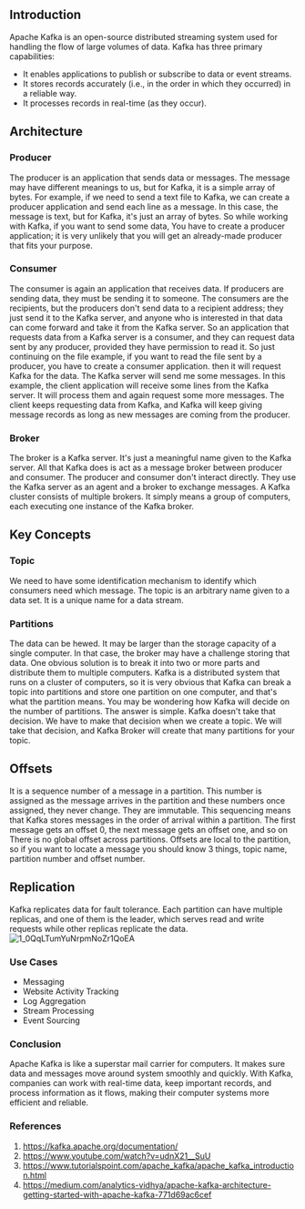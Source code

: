 ## Introduction
Apache Kafka is an open-source distributed streaming system used for handling the flow of large volumes of data.
Kafka has three primary capabilities:
* It enables applications to publish or subscribe to data or event streams.
* It stores records accurately (i.e., in the order in which they occurred) in a reliable way.
* It processes records in real-time (as they occur).

## Architecture

### Producer
The producer is an application that sends data or messages. The message may have different meanings to us, but for Kafka, it is a simple array of bytes.
For example, if we need to send a text file to Kafka, we can create a producer application and send each line as a message.
In this case, the message is text, but for Kafka, it's just an array of bytes. So while working with Kafka, if you want to send some data,
You have to create a producer application; it is very unlikely that you will get an already-made producer that fits your purpose.

### Consumer
The consumer is again an application that receives data. If producers are sending data, they must be sending it to someone.
The consumers are the recipients, but the producers don't send data to a recipient address; they just send it to the Kafka server, and anyone who is interested in that data can come forward and take it from the Kafka server.
So an application that requests data from a Kafka server is a consumer, and they can request data sent by any producer, provided they have permission to read it.
So just continuing on the file example, if you want to read the file sent by a producer, you have to create a consumer application.
then it will request Kafka for the data. The Kafka server will send me some messages.
In this example, the client application will receive some lines from the Kafka server.
It will process them and again request some more messages. The client keeps requesting data from Kafka, and Kafka will keep giving message records as long as new messages are coming from the producer.

### Broker
The broker is a Kafka server. It's just a meaningful name given to the Kafka server.
All that Kafka does is act as a message broker between producer and consumer. The producer and consumer don't interact directly.
They use the Kafka server as an agent and a broker to exchange messages.
A Kafka cluster consists of multiple brokers. It simply means a group of computers, each executing one instance of the Kafka broker.

## Key Concepts

### Topic
We need to have some identification mechanism to identify which consumers need which message.
The topic is an arbitrary name given to a data set. It is a unique name for a data stream.

### Partitions
The data can be hewed. It may be larger than the storage capacity of a single computer. In that case, the broker may have a challenge storing that data.
One obvious solution is to break it into two or more parts and distribute them to multiple computers.
Kafka is a distributed system that runs on a cluster of computers, so it is very obvious that Kafka can break a topic into partitions and store one partition on one computer, and that's what the partition means.
You may be wondering how Kafka will decide on the number of partitions.
The answer is simple. Kafka doesn't take that decision. We have to make that decision when we create a topic. We will take that decision, and Kafka Broker will create that many partitions for your topic.

## Offsets
It is a sequence number of a message in a partition. 
This number is assigned as the message arrives in the partition and these numbers once assigned, they never change. 
They are immutable. This sequencing means that Kafka stores messages in the order of arrival within a partition.
The first message gets an offset 0, the next message gets an offset one, and so on There is no global offset across partitions. 
Offsets are local to the partition, so if you want to locate a message you should know 3 things, topic name, partition number and offset number. 

## Replication
Kafka replicates data for fault tolerance. 
Each partition can have multiple replicas, and one of them is the leader, which serves read and write requests while other replicas replicate the data.
![1_0QqLTumYuNrpmNoZr1QoEA](https://github.com/SeenaChristin/LifeSkills/assets/120023613/2ec2438e-404c-4d5c-8a05-84c55169c8dd)

### Use Cases
* Messaging
* Website Activity Tracking
* Log Aggregation
* Stream Processing
* Event Sourcing

### Conclusion
Apache Kafka is like a superstar mail carrier for computers. 
It makes sure data and messages move around system smoothly and quickly. 
With Kafka, companies can work with real-time data, keep important records, and process information as it flows, making their computer systems more efficient and reliable.

### References
1. https://kafka.apache.org/documentation/
2. https://www.youtube.com/watch?v=udnX21__SuU
3. https://www.tutorialspoint.com/apache_kafka/apache_kafka_introduction.html
4. https://medium.com/analytics-vidhya/apache-kafka-architecture-getting-started-with-apache-kafka-771d69ac6cef
